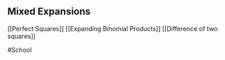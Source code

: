 ## Mixed Expansions
[[Perfect Squares]]
[[Expanding Binomial Products]]
[[Difference of two squares]]

#School 